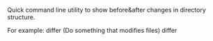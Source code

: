 Quick command line utility to show before&after changes in directory structure.

For example:
differ
(Do something that modifies files)
differ

